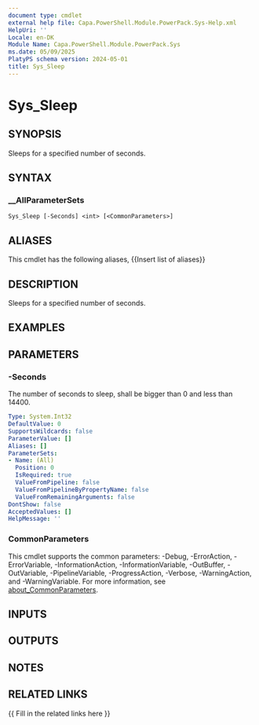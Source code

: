 ```yaml
---
document type: cmdlet
external help file: Capa.PowerShell.Module.PowerPack.Sys-Help.xml
HelpUri: ''
Locale: en-DK
Module Name: Capa.PowerShell.Module.PowerPack.Sys
ms.date: 05/09/2025
PlatyPS schema version: 2024-05-01
title: Sys_Sleep
---
```


# Sys_Sleep

## SYNOPSIS

Sleeps for a specified number of seconds.

## SYNTAX

### __AllParameterSets

```
Sys_Sleep [-Seconds] <int> [<CommonParameters>]
```

## ALIASES

This cmdlet has the following aliases,
  {{Insert list of aliases}}

## DESCRIPTION

Sleeps for a specified number of seconds.

## EXAMPLES

## PARAMETERS

### -Seconds

The number of seconds to sleep, shall be bigger than 0 and less than 14400.

```yaml
Type: System.Int32
DefaultValue: 0
SupportsWildcards: false
ParameterValue: []
Aliases: []
ParameterSets:
- Name: (All)
  Position: 0
  IsRequired: true
  ValueFromPipeline: false
  ValueFromPipelineByPropertyName: false
  ValueFromRemainingArguments: false
DontShow: false
AcceptedValues: []
HelpMessage: ''
```

### CommonParameters

This cmdlet supports the common parameters: -Debug, -ErrorAction, -ErrorVariable,
-InformationAction, -InformationVariable, -OutBuffer, -OutVariable, -PipelineVariable,
-ProgressAction, -Verbose, -WarningAction, and -WarningVariable. For more information, see
[about_CommonParameters](https://go.microsoft.com/fwlink/?LinkID=113216).

## INPUTS

## OUTPUTS

## NOTES

## RELATED LINKS

{{ Fill in the related links here }}


